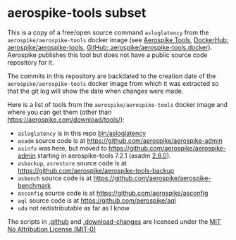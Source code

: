 # aerospike-tools subset

This is a copy of a free/open source command `asloglatency` from the `aerospike/aerospike-tools` docker image
(see [Aerospike Tools](https://aerospike.com/docs/tools/index.html),
[DockerHub: aerospike/aerospike-tools](https://hub.docker.com/r/aerospike/aerospike-tools),
[GitHub: aerospike/aerospike-tools.docker](https://github.com/aerospike/aerospike-tools.docker)).
Aerospike publishes this tool but does not have
a public source code repository for it.

The commits in this repository are backdated to the creation date
of the `aerospike/aerospike-tools` docker image
from which it was extracted
so that the git log will show the date when changes were made.

Here is a list of tools from the `aerospike/aerospike-tools` docker image
and where you can get them (other than https://aerospike.com/download/tools/):

* `asloglatency` is in this repo [bin/asloglatency](./bin/asloglatency)
* `asadm` source code is at https://github.com/aerospike/aerospike-admin
* `asinfo` was here, but moved to https://github.com/aerospike/aerospike-admin starting in aerospike-tools 7.2.1
(asadm [2.8.0](https://github.com/aerospike/aerospike-admin/blob/2.8.0/asinfo/asinfo.py)).
* `asbackup`, `asrestore` source code is at https://github.com/aerospike/aerospike-tools-backup
* `asbench` source code is at https://github.com/aerospike/aerospike-benchmark
* `asconfig` source code is at https://github.com/aerospike/asconfig
* `aql` source code is at https://github.com/aerospike/aql
* `uda` not redistributable as far as I know

The scripts in [.github](./.github/workflows/main.yml)
and [.download-changes](.download-changes/download-changes-and-create-commits.mjs)
are licensed under the
[MIT No Attribution License (MIT-0)](https://opensource.org/licenses/MIT-0)
